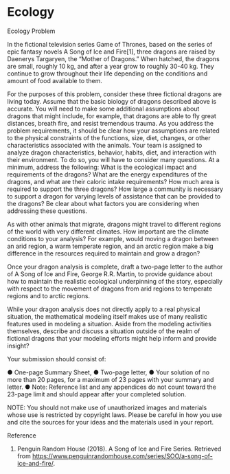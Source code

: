 # Ecology
Ecology
Problem	 
 	
In the fictional television series Game of Thrones, based on the series of epic fantasy novels A Song of Ice and Fire[1], three dragons are raised by Daenerys Targaryen, the “Mother of Dragons.” When hatched, the dragons are small, roughly 10 kg, and after a year grow to roughly 30-40 kg. They continue to grow throughout their life depending on the conditions and amount of food available to them.

For the purposes of this problem, consider these three fictional dragons are living today. Assume that the basic biology of dragons described above is accurate. You will need to make some additional assumptions about dragons that might include, for example, that dragons are able to fly great distances, breath fire, and resist tremendous trauma. As you address the problem requirements, it should be clear how your assumptions are related to the physical constraints of the functions, size, diet, changes, or other characteristics associated with the animals. 
Your team is assigned to analyze dragon characteristics, behavior, habits, diet, and interaction with their environment. To do so, you will have to consider many questions. At a minimum, address the following: What is the ecological impact and requirements of the dragons? What are the energy expenditures of the dragons, and what are their caloric intake requirements? How much area is required to support the three dragons? How large a community is necessary to support a dragon for varying levels of assistance that can be provided to the dragons? Be clear about what factors you are considering when addressing these questions.

As with other animals that migrate, dragons might travel to different regions of the world with very different climates. How important are the climate conditions to your analysis? For example, would moving a dragon between an arid region, a warm temperate region, and an arctic region make a big difference in the resources required to maintain and grow a dragon?

Once your dragon analysis is complete, draft a two-page letter to the author of A Song of Ice and Fire, George R.R. Martin, to provide guidance about how to maintain the realistic ecological underpinning of the story, especially with respect to the movement of dragons from arid regions to temperate regions and to arctic regions.

While your dragon analysis does not directly apply to a real physical situation, the mathematical modeling itself makes use of many realistic features used in modeling a situation. Aside from the modeling activities themselves, describe and discuss a situation outside of the realm of fictional dragons that your modeling efforts might help inform and provide insight?

Your submission should consist of:

● One-page Summary Sheet,
● Two-page letter,
● Your solution of no more than 20 pages, for a maximum of 23 pages with your summary and letter.
● Note: Reference list and any appendices do not count toward the 23-page limit and should appear after your completed solution.

NOTE: You should not make use of unauthorized images and materials whose use is restricted by copyright laws. Please be careful in how you use and cite the sources for your ideas and the materials used in your report.

Reference
1. Penguin Random House (2018). A Song of Ice and Fire Series. Retrieved from https://www.penguinrandomhouse.com/series/SOO/a-song-of-ice-and-fire/.
